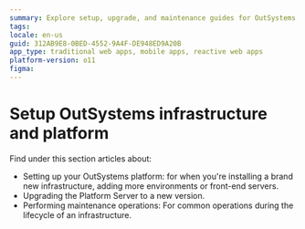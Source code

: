 ```yaml
---
summary: Explore setup, upgrade, and maintenance guides for OutSystems 11 (O11) infrastructure and platform.
tags:
locale: en-us
guid: 312AB9E8-0BED-4552-9A4F-DE948ED9A20B
app_type: traditional web apps, mobile apps, reactive web apps
platform-version: o11
figma: 
---
```


# Setup OutSystems infrastructure and platform

Find under this section articles about:

* Setting up your OutSystems platform: for when you're installing a brand new infrastructure, adding more environments or front-end servers.
* Upgrading the Platform Server to a new version.
* Performing maintenance operations: For common operations during the lifecycle of an infrastructure.

